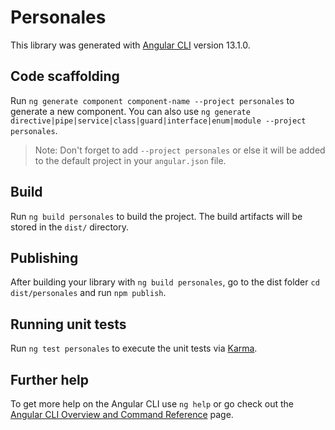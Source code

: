 # Personales

This library was generated with [Angular CLI](https://github.com/angular/angular-cli) version 13.1.0.

## Code scaffolding

Run `ng generate component component-name --project personales` to generate a new component. You can also use `ng generate directive|pipe|service|class|guard|interface|enum|module --project personales`.
> Note: Don't forget to add `--project personales` or else it will be added to the default project in your `angular.json` file. 

## Build

Run `ng build personales` to build the project. The build artifacts will be stored in the `dist/` directory.

## Publishing

After building your library with `ng build personales`, go to the dist folder `cd dist/personales` and run `npm publish`.

## Running unit tests

Run `ng test personales` to execute the unit tests via [Karma](https://karma-runner.github.io).

## Further help

To get more help on the Angular CLI use `ng help` or go check out the [Angular CLI Overview and Command Reference](https://angular.io/cli) page.
